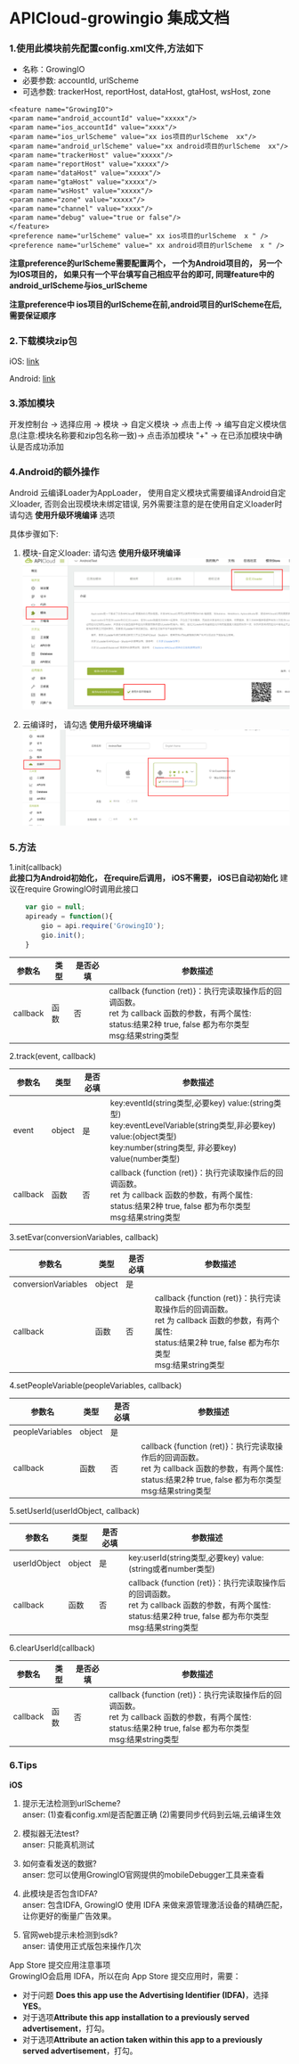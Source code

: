 # APICloud-growingio 集成文档
### 1.使用此模块前先配置config.xml文件,方法如下
- 名称：GrowingIO
- 必要参数: accountId, urlScheme
- 可选参数: trackerHost, reportHost, dataHost, gtaHost, wsHost, zone


```
<feature name="GrowingIO">
<param name="android_accountId" value="xxxxx"/>
<param name="ios_accountId" value="xxxx"/>
<param name="ios_urlScheme" value="xx ios项目的urlScheme  xx"/>
<param name="android_urlScheme" value="xx android项目的urlScheme  xx"/>
<param name="trackerHost" value="xxxxx"/>
<param name="reportHost" value="xxxxx"/>
<param name="dataHost" value="xxxxx"/>
<param name="gtaHost" value="xxxxx"/>
<param name="wsHost" value="xxxxx"/>
<param name="zone" value="xxxxx"/>
<param name="channel" value="xxxx"/>
<param name="debug" value="true or false"/>
</feature>
<preference name="urlScheme" value=" xx ios项目的urlScheme  x " />
<preference name="urlScheme" value=" xx android项目的urlScheme  x " />
```

**注意preference的urlScheme需要配置两个， 一个为Android项目的， 另一个为IOS项目的， 如果只有一个平台填写自己相应平台的即可, 同理feature中的android_urlScheme与ios_urlScheme**

**注意preference中 ios项目的urlScheme在前,android项目的urlScheme在后,需要保证顺序**

### 2.下载模块zip包
iOS: [link](https://github.com/growingio/APICloud-growingio/blob/develop/iOS/iOS/GrowingIOAPICloudPlugin.zip)

Android: [link](android/GrowingIO.zip)

### 3.添加模块
开发控制台 -> 选择应用 -> 模块 -> 自定义模块 -> 点击上传 -> 编写自定义模块信息(注意:模块名称要和zip包名称一致)-> 点击添加模块 "+" -> 在已添加模块中确认是否成功添加

### 4.Android的额外操作
Android 云编译Loader为AppLoader， 使用自定义模块式需要编译Android自定义loader, 否则会出现模块未绑定错误, 另外需要注意的是在使用自定义loader时 请勾选 **使用升级环境编译** 选项

具体步骤如下: 
1. 模块-自定义loader: 请勾选 **使用升级环境编译**
   ![](img/custom_loader.png)
   
2. 云编译时， 请勾选 **使用升级环境编译**
   ![](img/cloud_compile.png)
   

### 5.方法
1.init(callback)  
**此接口为Android初始化， 在require后调用， iOS不需要， iOS已自动初始化**
建议在require GrowingIO时调用此接口

```js
    var gio = null;
	apiready = function(){
	    gio = api.require('GrowingIO');
	    gio.init();
	}
```

| 参数名 | 类型 | 是否必填 | 参数描述 |
|-----|-----|-----|----|
| callback | 函数 | 否 | callback {function (ret)}：执行完读取操作后的回调函数。<br>ret 为 callback 函数的参数，有两个属性:<br>status:结果2种 true, false 都为布尔类型 <br>msg:结果string类型 |

2.track(event, callback)

| 参数名 | 类型 | 是否必填 | 参数描述 |
|-----|-----|-----|----|
| event | object | 是 | key:eventId(string类型,必要key) value:(string类型) <br>key:eventLevelVariable(string类型,非必要key) value:(object类型) <br>key:number(string类型, 非必要key) value(number类型) |
| callback | 函数 | 否 | callback {function (ret)}：执行完读取操作后的回调函数。<br>ret 为 callback 函数的参数，有两个属性:<br>status:结果2种 true, false 都为布尔类型 <br>msg:结果string类型 |

3.setEvar(conversionVariables, callback)

| 参数名 | 类型 | 是否必填 | 参数描述 |
|-----|-----|-----|----|
| conversionVariables | object | 是 |  |
| callback | 函数 | 否 | callback {function (ret)}：执行完读取操作后的回调函数。<br>ret 为 callback 函数的参数，有两个属性:<br>status:结果2种 true, false 都为布尔类型 <br>msg:结果string类型 |

4.setPeopleVariable(peopleVariables, callback)

| 参数名 | 类型 | 是否必填 | 参数描述 |
|-----|-----|-----|----|
| peopleVariables | object | 是 |  |
| callback | 函数 | 否 | callback {function (ret)}：执行完读取操作后的回调函数。<br>ret 为 callback 函数的参数，有两个属性:<br>status:结果2种 true, false 都为布尔类型 <br>msg:结果string类型 |

5.setUserId(userIdObject, callback)

| 参数名 | 类型 | 是否必填 | 参数描述 |
|-----|-----|-----|----|
| userIdObject | object | 是 | key:userId(string类型,必要key) value:(string或者number类型) |
| callback | 函数 | 否 | callback {function (ret)}：执行完读取操作后的回调函数。<br>ret 为 callback 函数的参数，有两个属性:<br>status:结果2种 true, false 都为布尔类型 <br>msg:结果string类型 |

6.clearUserId(callback)

| 参数名 | 类型 | 是否必填 | 参数描述 |
|-----|-----|-----|----|
| callback | 函数 | 否 | callback {function (ret)}：执行完读取操作后的回调函数。<br>ret 为 callback 函数的参数，有两个属性:<br>status:结果2种 true, false 都为布尔类型 <br>msg:结果string类型 |

### 6.Tips
**iOS**  
1. 提示无法检测到urlScheme?  
anser: (1)查看config.xml是否配置正确 (2)需要同步代码到云端,云编译生效

2. 模拟器无法test?  
anser: 只能真机测试

3. 如何查看发送的数据?  
anser: 您可以使用GrowingIO官网提供的mobileDebugger工具来查看

4. 此模块是否包含IDFA?  
anser: 包含IDFA, GrowingIO 使用 IDFA 来做来源管理激活设备的精确匹配，让你更好的衡量广告效果。 

5. 官网web提示未检测到sdk?    
anser: 请使用正式版包来操作几次

App Store 提交应用注意事项  
GrowingIO会启用 IDFA，所以在向 App Store 提交应用时，需要：
- 对于问题 **Does this app use the Advertising Identifier (IDFA)**，选择 **YES**。
- 对于选项**Attribute this app installation to a previously served advertisement**，打勾。
- 对于选项**Attribute an action taken within this app to a previously served advertisement**，打勾。
